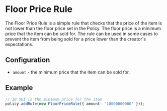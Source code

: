 # Floor Price Rule

The Floor Price Rule is a simple rule that checks that the price of the item is not lower than the floor price set in the Policy. The floor price is a minimum price that the item can be sold for. The rule can be used in some cases to prevent the item from being sold for a price lower than the creator's expectations.

## Configuration

- `amount` - the minimum price that the item can be sold for.

## Example

```ts
// 10 SUI is the minimum price for the item
policy.addRule(new FloorPriceRule({ amount: '10000000000' }));
```
